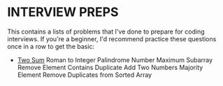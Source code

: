 # INTERVIEW PREPS

This contains a lists of problems that I've done to prepare for coding interviews. If you're a beginner, I'd recommend practice these questions once in a row to get the basic:
- [Two Sum](./two-sum.md)
Roman to Integer
Palindrome Number
Maximum Subarray
Remove Element
Contains Duplicate
Add Two Numbers
Majority Element
Remove Duplicates from Sorted Array
